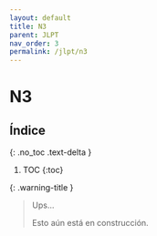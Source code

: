 ```yaml
---
layout: default
title: N3
parent: JLPT
nav_order: 3
permalink: /jlpt/n3
---
```


# N3

## Índice
{: .no_toc .text-delta }

1. TOC
{:toc}

{: .warning-title }
> Ups…
>
> Esto aún está en construcción.